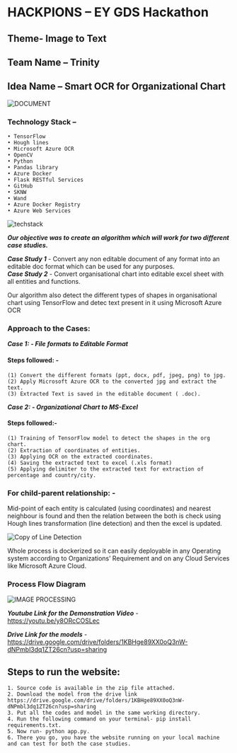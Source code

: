 # HACKPIONS – EY GDS Hackathon
## Theme- Image to Text
## Team Name – Trinity
## Idea Name – Smart OCR for Organizational Chart

![DOCUMENT](https://user-images.githubusercontent.com/54718939/104107213-99b72280-52e0-11eb-9f8a-61eca1ca4fd7.png)

### Technology Stack – 
    • TensorFlow
    • Hough lines
    • Microsoft Azure OCR
    • OpenCV
    • Python
    • Pandas library
    • Azure Docker
    • Flask RESTful Services
    • GitHub
    • SKNW
    • Wand
    • Azure Docker Registry
    • Azure Web Services

![techstack](https://user-images.githubusercontent.com/54718939/104107221-b05d7980-52e0-11eb-87ad-178542077f93.png)

***Our objective was to create an algorithm which will work for two different case studies.***

***Case Study 1*** - Convert any non editable document of any format into an editable doc format which can be used for any purposes.<br>
***Case Study 2*** - Convert organisational chart into editable excel sheet with all entities and functions.

Our algorithm also detect the different types of shapes in organisational chart using TensorFlow and detec text present in it using Microsoft Azure OCR

### Approach to the Cases:

***Case 1: - File formats to Editable Format***
#### Steps followed: -
    (1) Convert the different formats (ppt, docx, pdf, jpeg, png) to jpg. 
    (2) Apply Microsoft Azure OCR to the converted jpg and extract the text.
    (3) Extracted Text is saved in the editable document ( .doc).

***Case 2: - Organizational Chart to MS-Excel***
#### Steps followed:-
    (1) Training of TensorFlow model to detect the shapes in the org chart.
    (2) Extraction of coordinates of entities.
    (3) Applying OCR on the extracted coordinates.
    (4) Saving the extracted text to excel (.xls format)
    (5) Applying delimiter to the extracted text for extraction of percentage and country/city.

### For child-parent relationship: -
Mid-point of each entity is calculated (using coordinates) and nearest neighbour is found and then the relation between the both is check using Hough lines transformation (line detection) and then the excel is updated.

![Copy of Line Detection](https://user-images.githubusercontent.com/54718939/104107234-c9fec100-52e0-11eb-9eff-6351016a04b4.png)


Whole process is dockerized so it can easily deployable in any Operating system according to Organizations’ Requirement and on any Cloud Services like Microsoft Azure Cloud.

### Process Flow Diagram

![IMAGE PROCESSING](https://user-images.githubusercontent.com/54718939/101524088-7df1f100-39af-11eb-8a32-30f1a2a9bdfe.jpg)

***Youtube Link for the Demonstration Video*** - https://youtu.be/y8ORcCOSLec

***Drive Link for the models*** - https://drive.google.com/drive/folders/1KBHge89XX0oQ3nW-dNPmbl3dq1ZT26cn?usp=sharing

## Steps to run the website:
    1. Source code is available in the zip file attached.
    2. Download the model from the drive link https://drive.google.com/drive/folders/1KBHge89XX0oQ3nW-dNPmbl3dq1ZT26cn?usp=sharing
    3. Put all the codes and model in the same working directory.
    4. Run the following command on your terminal- pip install requirements.txt.
    5. Now run- python app.py.
    6. There you go, you have the website running on your local machine and can test for both the case studies.
